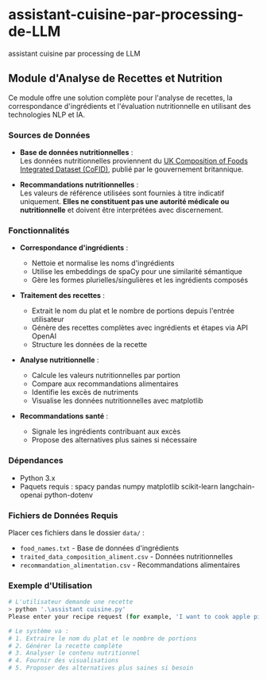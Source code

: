 # assistant-cuisine-par-processing-de-LLM
assistant cuisine par processing de LLM

## Module d'Analyse de Recettes et Nutrition

Ce module offre une solution complète pour l'analyse de recettes, la correspondance d'ingrédients et l'évaluation nutritionnelle en utilisant des technologies NLP et IA.

### Sources de Données

- **Base de données nutritionnelles** :  
  Les données nutritionnelles proviennent du [UK Composition of Foods Integrated Dataset (CoFID)](https://www.gov.uk/government/publications/composition-of-foods-integrated-dataset-cofid), publié par le gouvernement britannique.

- **Recommandations nutritionnelles** :  
  Les valeurs de référence utilisées sont fournies à titre indicatif uniquement. **Elles ne constituent pas une autorité médicale ou nutritionnelle** et doivent être interprétées avec discernement.

### Fonctionnalités

- **Correspondance d'ingrédients** :
  - Nettoie et normalise les noms d'ingrédients
  - Utilise les embeddings de spaCy pour une similarité sémantique
  - Gère les formes plurielles/singulières et les ingrédients composés

- **Traitement des recettes** :
  - Extrait le nom du plat et le nombre de portions depuis l'entrée utilisateur
  - Génère des recettes complètes avec ingrédients et étapes via API OpenAI
  - Structure les données de la recette

- **Analyse nutritionnelle** :
  - Calcule les valeurs nutritionnelles par portion
  - Compare aux recommandations alimentaires
  - Identifie les excès de nutriments
  - Visualise les données nutritionnelles avec matplotlib

- **Recommandations santé** :
  - Signale les ingrédients contribuant aux excès
  - Propose des alternatives plus saines si nécessaire

### Dépendances

- Python 3.x
- Paquets requis :
spacy
pandas
numpy
matplotlib
scikit-learn
langchain-openai
python-dotenv


### Fichiers de Données Requis

Placer ces fichiers dans le dossier `data/` :
- `food_names.txt` - Base de données d'ingrédients
- `traited_data_composition_aliment.csv` - Données nutritionnelles
- `recommandation_alimentation.csv` - Recommandations alimentaires 

### Exemple d'Utilisation

```python
# L'utilisateur demande une recette
> python '.\assistant cuisine.py'
Please enter your recipe request (for example, 'I want to cook apple pie for 4 people.'): I want to cook apple pie for 4 people

# Le système va :
# 1. Extraire le nom du plat et le nombre de portions
# 2. Générer la recette complète
# 3. Analyser le contenu nutritionnel
# 4. Fournir des visualisations
# 5. Proposer des alternatives plus saines si besoin
